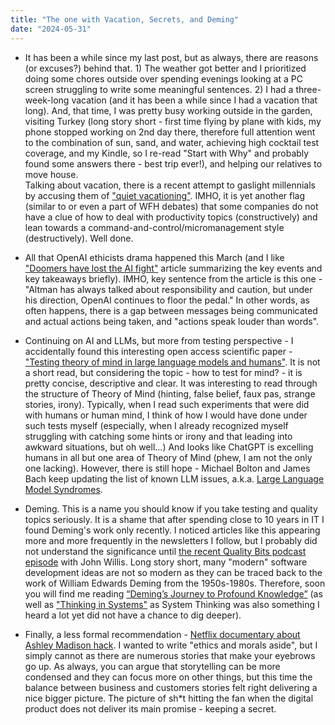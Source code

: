 ```yaml
---
title: "The one with Vacation, Secrets, and Deming"
date: "2024-05-31"
---
```


- It has been a while since my last post, but as always, there are reasons (or excuses?) behind that. 1) The weather got better and I prioritized doing some chores outside over spending evenings looking at a PC screen struggling to write some meaningful sentences. 2) I had a three-week-long vacation (and it has been a while since I had a vacation that long). And, that time, I was pretty busy working outside in the garden, visiting Turkey (long story short - first time flying by plane with kids, my phone stopped working on 2nd day there, therefore full attention went to the combination of sun, sand, and water, achieving high cocktail test coverage, and my Kindle, so I re-read "Start with Why" and probably found some answers there - best trip ever!), and helping our relatives to move house.  
    Talking about vacation, there is a recent attempt to gaslight millennials by accusing them of ["quiet vacationing"](https://www.cnbc.com/2024/05/21/millennials-would-rather-take-secret-pto-than-ask-their-boss.html). IMHO, it is yet another flag (similar to or even a part of WFH debates) that some companies do not have a clue of how to deal with productivity topics (constructively) and lean towards a command-and-control/micromanagement style (destructively). Well done.

- All that OpenAI ethicists drama happened this March (and I like ["Doomers have lost the AI fight"](https://www.axios.com/2024/05/16/ai-openai-sam-altman-illya-sutskever) article summarizing the key events and key takeaways briefly). IMHO, key sentence from the article is this one - "Altman has always talked about responsibility and caution, but under his direction, OpenAI continues to floor the pedal." In other words, as often happens, there is a gap between messages being communicated and actual actions being taken, and "actions speak louder than words".

- Continuing on AI and LLMs, but more from testing perspective - I accidentally found this interesting open access scientific paper - ["Testing theory of mind in large language models and humans"](https://www.nature.com/articles/s41562-024-01882-z). It is not a short read, but considering the topic - how to test for mind? - it is pretty concise, descriptive and clear. It was interesting to read through the structure of Theory of Mind (hinting, false belief, faux pas, strange stories, irony). Typically, when I read such experiments that were did with humans or human mind, I think of how I would have done under such tests myself (especially, when I already recognized myself struggling with catching some hints or irony and that leading into awkward situations, but oh well...) And looks like ChatGPT is excelling humans in all but one area of Theory of Mind (phew, I am not the only one lacking). However, there is still hope - Michael Bolton and James Bach keep updating the list of known LLM issues, a.k.a. [Large Language Model Syndromes](https://developsense.com/large-language-model-syndromes).

- Deming. This is a name you should know if you take testing and quality topics seriously. It is a shame that after spending close to 10 years in IT I found Deming's work only recently. I noticed articles like this appearing more and more frequently in the newsletters I follow, but I probably did not understand the significance until [the recent Quality Bits podcast episode](https://open.spotify.com/episode/3tEABGxNSGdA2Qjr4UC9x8?si=f189f895eb20492c) with John Willis. Long story short, many "modern" software development ideas are not so modern as they can be traced back to the work of William Edwards Deming from the 1950s-1980s. Therefore, soon you will find me reading [“Deming’s Journey to Profound Knowledge”](https://testandanalysis.home.blog/2023/10/03/a-review-of-demings-journey-to-profound-knowledge-by-john-botchagalupe-willis-with-derek-lewis/) (as well as ["Thinking in Systems"](https://www.goodreads.com/book/show/3828902-thinking-in-systems) as System Thinking was also something I heard a lot yet did not have a chance to dig deeper).

- Finally, a less formal recommendation - [Netflix documentary about Ashley Madison hack](https://www.netflix.com/lt/title/81602884). I wanted to write "ethics and morals aside", but I simply cannot as there are numerous stories that make your eyebrows go up. As always, you can argue that storytelling can be more condensed and they can focus more on other things, but this time the balance between business and customers stories felt right delivering a nice bigger picture. The picture of sh\*t hitting the fan when the digital product does not deliver its main promise - keeping a secret.
